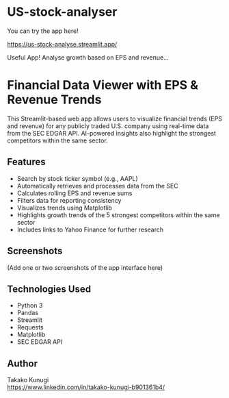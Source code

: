 # US-stock-analyser
You can try the app here!

https://us-stock-analyse.streamlit.app/

Useful App! Analyse growth based on EPS and revenue...


# Financial Data Viewer with EPS & Revenue Trends
This Streamlit-based web app allows users to visualize financial trends (EPS and revenue) for any publicly traded U.S. company using real-time data from the SEC EDGAR API. AI-powered insights also highlight the strongest competitors within the same sector.


## Features
- Search by stock ticker symbol (e.g., AAPL)
- Automatically retrieves and processes data from the SEC
- Calculates rolling EPS and revenue sums
- Filters data for reporting consistency
- Visualizes trends using Matplotlib
- Highlights growth trends of the 5 strongest competitors within the same sector
- Includes links to Yahoo Finance for further research


## Screenshots
(Add one or two screenshots of the app interface here)



## Technologies Used
- Python 3
- Pandas
- Streamlit
- Requests
- Matplotlib
- SEC EDGAR API

## Author
Takako Kunugi  
https://www.linkedin.com/in/takako-kunugi-b901361b4/

